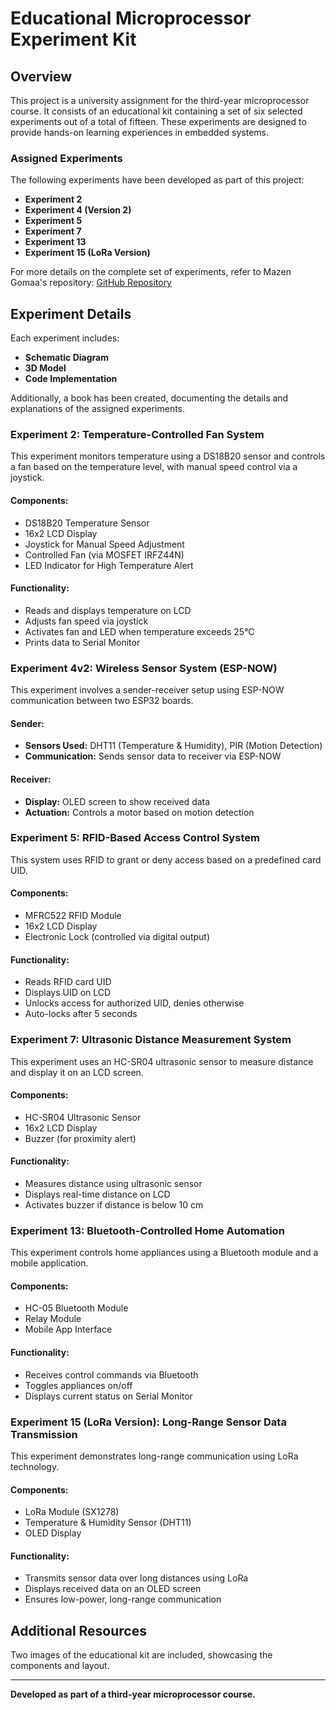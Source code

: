 # Educational Microprocessor Experiment Kit

## Overview
This project is a university assignment for the third-year microprocessor course. It consists of an educational kit containing a set of six selected experiments out of a total of fifteen. These experiments are designed to provide hands-on learning experiences in embedded systems.

### Assigned Experiments
The following experiments have been developed as part of this project:
- **Experiment 2**
- **Experiment 4 (Version 2)**
- **Experiment 5**
- **Experiment 7**
- **Experiment 13**
- **Experiment 15 (LoRa Version)**

For more details on the complete set of experiments, refer to Mazen Gomaa's repository:
[GitHub Repository](https://github.com/Mazen-Gomaa/intro-to-embedded-systems-practical-experiments.git)

## Experiment Details
Each experiment includes:
- **Schematic Diagram**
- **3D Model**
- **Code Implementation**

Additionally, a book has been created, documenting the details and explanations of the assigned experiments.

### Experiment 2: Temperature-Controlled Fan System
This experiment monitors temperature using a DS18B20 sensor and controls a fan based on the temperature level, with manual speed control via a joystick.
#### Components:
- DS18B20 Temperature Sensor
- 16x2 LCD Display
- Joystick for Manual Speed Adjustment
- Controlled Fan (via MOSFET IRFZ44N)
- LED Indicator for High Temperature Alert
#### Functionality:
- Reads and displays temperature on LCD
- Adjusts fan speed via joystick
- Activates fan and LED when temperature exceeds 25°C
- Prints data to Serial Monitor

### Experiment 4v2: Wireless Sensor System (ESP-NOW)
This experiment involves a sender-receiver setup using ESP-NOW communication between two ESP32 boards.
#### Sender:
- **Sensors Used:** DHT11 (Temperature & Humidity), PIR (Motion Detection)
- **Communication:** Sends sensor data to receiver via ESP-NOW
#### Receiver:
- **Display:** OLED screen to show received data
- **Actuation:** Controls a motor based on motion detection

### Experiment 5: RFID-Based Access Control System
This system uses RFID to grant or deny access based on a predefined card UID.
#### Components:
- MFRC522 RFID Module
- 16x2 LCD Display
- Electronic Lock (controlled via digital output)
#### Functionality:
- Reads RFID card UID
- Displays UID on LCD
- Unlocks access for authorized UID, denies otherwise
- Auto-locks after 5 seconds

### Experiment 7: Ultrasonic Distance Measurement System
This experiment uses an HC-SR04 ultrasonic sensor to measure distance and display it on an LCD screen.
#### Components:
- HC-SR04 Ultrasonic Sensor
- 16x2 LCD Display
- Buzzer (for proximity alert)
#### Functionality:
- Measures distance using ultrasonic sensor
- Displays real-time distance on LCD
- Activates buzzer if distance is below 10 cm

### Experiment 13: Bluetooth-Controlled Home Automation
This experiment controls home appliances using a Bluetooth module and a mobile application.
#### Components:
- HC-05 Bluetooth Module
- Relay Module
- Mobile App Interface
#### Functionality:
- Receives control commands via Bluetooth
- Toggles appliances on/off
- Displays current status on Serial Monitor

### Experiment 15 (LoRa Version): Long-Range Sensor Data Transmission
This experiment demonstrates long-range communication using LoRa technology.
#### Components:
- LoRa Module (SX1278)
- Temperature & Humidity Sensor (DHT11)
- OLED Display
#### Functionality:
- Transmits sensor data over long distances using LoRa
- Displays received data on an OLED screen
- Ensures low-power, long-range communication

## Additional Resources
Two images of the educational kit are included, showcasing the components and layout.

---
**Developed as part of a third-year microprocessor course.**

